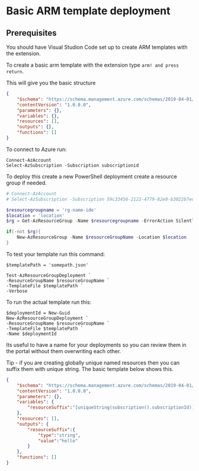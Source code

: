 # Basic ARM template deployment

## Prerequisites
You should have Visual Studion Code set up to create ARM templates with the extension.

To create a basic arm template with the extension type 
`arm! and press return`.

This will give you the basic structure
``` json
{
    "$schema": "https://schema.management.azure.com/schemas/2019-04-01/deploymentTemplate.json#",
    "contentVersion": "1.0.0.0",
    "parameters": {},
    "variables": {},
    "resources": [],
    "outputs": {},
    "functions": []
}
```
To connect to Azure run:
```
Connect-AzAccount
Select-AzSubscription -Subscription subscriptionid
```
To deploy this create a new PowerShell deployment create a resource group if needed.
``` PowerShell
# Connect-AzAccount
# Select-AzSubscription -Subscription 59c33456-2122-4779-82e0-b3022b7ed84b

$resourcegroupname = 'rg-name-ide'
$location = 'location'
$rg = Get-AzResourceGroup -Name $resourcegroupname -ErrorAction SilentlyContinue

if(-not $rg){
    New-AzResourceGroup -Name $resourceGroupName -Location $location
}
```
To test your template run this command:
```
$templatePath = 'somepath.json'

Test-AzResourceGroupDeployment `
-ResourceGroupName $resourceGroupName `
-TemplateFile $templatePath `
-Verbose
```
To run the actual template run this:
```
$deploymentId = New-Guid
New-AzResourceGroupDeployment `
-ResourceGroupName $resourceGroupName `
-TemplateFile $templatePath `
-Name $deploymentId 
```
Its useful to have a name for your deployments so you can review them in the portal
without them overwriting each other.

Tip - if you are creating globally unique named resources then you can suffix them with unique string. The basic template below shows this.
``` json
{
    "$schema": "https://schema.management.azure.com/schemas/2019-04-01/deploymentTemplate.json#",
    "contentVersion": "1.0.0.0",
    "parameters": {},
    "variables": {
        "resourceSuffix":"[uniqueString(subscription().subscriptionId)]"
    },
    "resources": [],
    "outputs": {
        "resourceSuffix":{
            "type":"string",
            "value":"hello"
        }
    },
    "functions": []
}
```